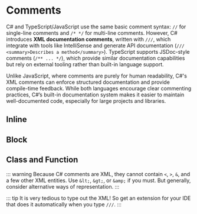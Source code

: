 # Comments

C# and TypeScript/JavaScript use the same basic comment syntax: `//` for single-line comments and `/* */` for multi-line comments. However, C# introduces **XML documentation comments**, written with `///`, which integrate with tools like IntelliSense and generate API documentation (`/// <summary>Describes a method</summary>`). TypeScript supports JSDoc-style comments (`/** ... */`), which provide similar documentation capabilities but rely on external tooling rather than built-in language support.

Unlike JavaScript, where comments are purely for human readability, C#'s XML comments can enforce structured documentation and provide compile-time feedback. While both languages encourage clear commenting practices, C#’s built-in documentation system makes it easier to maintain well-documented code, especially for large projects and libraries.

## Inline

<CodeSplitter>
  <template #left>

```ts
// Single line
if (x == y) { }

if (x == y) { } // Single line
```

  </template>
  <template #right>

```csharp
// Single line
if (x == y) { }

if (x == y) { } // Single line
```

  </template>
</CodeSplitter>

## Block

<CodeSplitter>
  <template #left>

```ts
/*
Block comment
*/
if (a == b) { }

if (a == b) { /* Inline block comment */ }
```

  </template>
  <template #right>

```csharp
/*
Block comment
*/
if (a == b) { }

if (a == b) { /* Inline block comment */ }
```

  </template>
</CodeSplitter>

## Class and Function

<CodeSplitter>
  <template #left>

```ts
/**
 * Adds two numbers
 * @param a First number
 * @param b Second number
 * @returns The sum of a and b
 */
function sum(a: number, b: number) : number { }
```

  </template>
  <template #right>

```csharp
/// <summary>
/// Adds two numbers
/// </summary>
/// <param name="a">First number</param>
/// <param name="b">Second number</param>
/// <returns>The sum of a and b</returns>
int Sum(int a, int b) { }
```

  </template>
</CodeSplitter>

::: warning
Because C# comments are XML, they cannot contain `<`, `>`, `&`, and a few other XML entities.  Use `&lt;`, `&gt;`, or `&amp;` if you must.  But generally, consider alternative ways of representation.
:::

::: tip
It is very tedious to type out the XML!  So get an extension for your IDE that does it automatically when you type `///`.
:::
